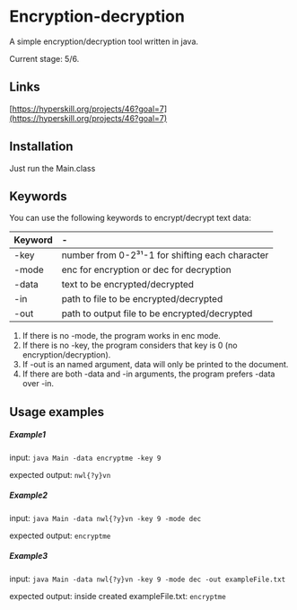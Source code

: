 # Encryption-decryption
A simple encryption/decryption tool written in java.

Current stage: 5/6.

## Links
[https://hyperskill.org/projects/46?goal=7](https://hyperskill.org/projects/46?goal=7)

## Installation
Just run the Main.class

## Keywords
You can use the following keywords to encrypt/decrypt text data:

| Keyword       | -
| ------------- |:-------------
| -key          |number from 0-2³¹-1 for shifting each character
| -mode         |enc for encryption or dec for decryption
| -data         |text to be encrypted/decrypted
| -in           |path to file to be encrypted/decrypted
| -out          |path to output file to be encrypted/decrypted

1. If there is no -mode, the program works in enc mode.
2. If there is no -key, the program considers that key is 0 (no encryption/decryption).
3. If -out is an named argument, data will only be printed to the document.
4. If there are both -data and -in arguments, the program prefers -data over -in.

## Usage examples
##### Example1
input:
`java Main -data encryptme -key 9`

expected output:
`nwl{?y}vn`

##### Example2
input:
`java Main -data nwl{?y}vn -key 9 -mode dec`

expected output:
`encryptme`

##### Example3
input:
`java Main -data nwl{?y}vn -key 9 -mode dec -out exampleFile.txt`

expected output:
inside created exampleFile.txt: `encryptme`

